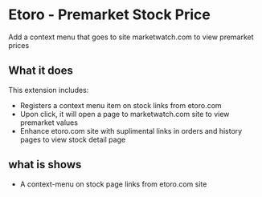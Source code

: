 # Etoro - Premarket Stock Price

Add a context menu that goes to site marketwatch.com to view premarket prices

## What it does

This extension includes:

* Registers a context menu item on stock links from etoro.com
* Upon click, it will open a page to marketwatch.com site to view premarket values
* Enhance etoro.com site with suplimental links in orders and history pages to view stock detail page


## what is shows

* A context-menu on stock page links from etoro.com site
 